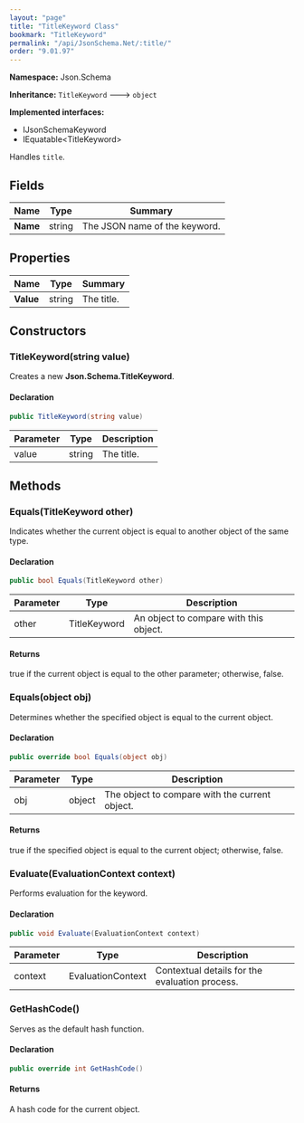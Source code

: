 ```yaml
---
layout: "page"
title: "TitleKeyword Class"
bookmark: "TitleKeyword"
permalink: "/api/JsonSchema.Net/:title/"
order: "9.01.97"
---
```

**Namespace:** Json.Schema

**Inheritance:**
`TitleKeyword`
 🡒 
`object`

**Implemented interfaces:**

- IJsonSchemaKeyword
- IEquatable\<TitleKeyword\>

Handles `title`.

## Fields

| Name | Type | Summary |
|---|---|---|
| **Name** | string | The JSON name of the keyword. |
## Properties

| Name | Type | Summary |
|---|---|---|
| **Value** | string | The title. |
## Constructors

### TitleKeyword(string value)

Creates a new **Json.Schema.TitleKeyword**.

#### Declaration

```c#
public TitleKeyword(string value)
```
| Parameter | Type | Description |
|---|---|---|
| value | string | The title. |

## Methods

### Equals(TitleKeyword other)

Indicates whether the current object is equal to another object of the same type.

#### Declaration

```c#
public bool Equals(TitleKeyword other)
```
| Parameter | Type | Description |
|---|---|---|
| other | TitleKeyword | An object to compare with this object. |

#### Returns

true if the current object is equal to the <paramref name="other">other</paramref> parameter; otherwise, false.

### Equals(object obj)

Determines whether the specified object is equal to the current object.

#### Declaration

```c#
public override bool Equals(object obj)
```
| Parameter | Type | Description |
|---|---|---|
| obj | object | The object to compare with the current object. |

#### Returns

true if the specified object  is equal to the current object; otherwise, false.

### Evaluate(EvaluationContext context)

Performs evaluation for the keyword.

#### Declaration

```c#
public void Evaluate(EvaluationContext context)
```
| Parameter | Type | Description |
|---|---|---|
| context | EvaluationContext | Contextual details for the evaluation process. |

### GetHashCode()

Serves as the default hash function.

#### Declaration

```c#
public override int GetHashCode()
```

#### Returns

A hash code for the current object.

